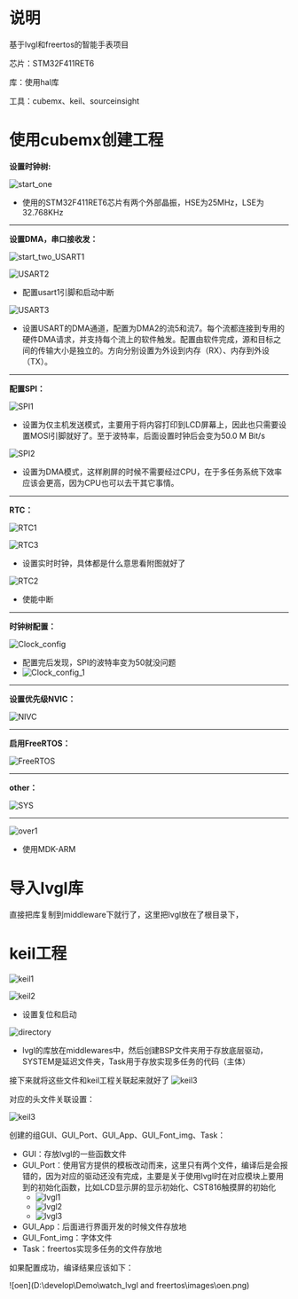 # 说明

基于lvgl和freertos的智能手表项目

芯片：STM32F411RET6

库：使用hal库

工具：cubemx、keil、sourceinsight





# 使用cubemx创建工程

**设置时钟树:** 

![start_one](.\images\config\RCC.png)

- 使用的STM32F411RET6芯片有两个外部晶振，HSE为25MHz，LSE为32.768KHz

-------

**设置DMA，串口接收发：**

![start_two_USART1](.\images\config\USART1.png)

![USART2](.\images\config\USART2.png)

- 配置usart1引脚和启动中断

![USART3](.\images\config\USART3.png)

- 设置USART的DMA通道，配置为DMA2的流5和流7。每个流都连接到专用的硬件DMA请求，并支持每个流上的软件触发。配置由软件完成，源和目标之间的传输大小是独立的。方向分别设置为外设到内存（RX）、内存到外设（TX）。

-----

**配置SPI：**

![SPI1](.\images\config\SPI1.png)

- 设置为仅主机发送模式，主要用于将内容打印到LCD屏幕上，因此也只需要设置MOSI引脚就好了。至于波特率，后面设置时钟后会变为50.0 M Bit/s

![SPI2](.\images\config\SPI2.png)

- 设置为DMA模式，这样刷屏的时候不需要经过CPU，在于多任务系统下效率应该会更高，因为CPU也可以去干其它事情。

----

**RTC：**

![RTC1](.\images\config\RTC1.png)

![RTC3](.\images\config\RTC3.png)

- 设置实时时钟，具体都是什么意思看附图就好了

![RTC2](.\images\config\RTC2.png)

- 使能中断

----

**时钟树配置：**

![Clock_config](.\images\config\Clock_config.png)

- 配置完后发现，SPI的波特率变为50就没问题
- ![Clock_config_1](.\images\config\Clock_config_1.png)

-----

**设置优先级NVIC：**

![NIVC](.\images\config\NIVC.png)

----

**启用FreeRTOS：**

![FreeRTOS](.\images\config\FreeRTOS.png)

----

**other：**

![SYS](.\images\config\SYS.png)

----

![over1](.\images\config\over1.png)

- 使用MDK-ARM



# 导入lvgl库

直接把库复制到middleware下就行了，这里把lvgl放在了根目录下，



# keil工程

![keil1](.\images\keil1.png)

![keil2](.\images\keil2.png)

- 设置复位和启动

![directory](.\images\directory.png)

- lvgl的库放在middlewares中，然后创建BSP文件夹用于存放底层驱动，SYSTEM是延迟文件夹，Task用于存放实现多任务的代码（主体）

接下来就将这些文件和keil工程关联起来就好了
![keil3](.\images\keil4.png)

对应的头文件关联设置：

![keil3](.\images\keil3.png)

创建的组GUI、GUI_Port、GUI_App、GUI_Font_img、Task：

- GUI：存放lvgl的一些函数文件
- GUI_Port：使用官方提供的模板改动而来，这里只有两个文件，编译后是会报错的，因为对应的驱动还没有完成，主要是关于使用lvgl时在对应模块上要用到的初始化函数，比如LCD显示屏的显示初始化、CST816触摸屏的初始化
  - ![lvgl1](.\images\lvgl1.png)
  - ![lvgl2](.\images\lvgl2.png)
  - ![lvgl3](.\images\lvgl3.png)
- GUI_App：后面进行界面开发的时候文件存放地
- GUI_Font_img：字体文件
- Task：freertos实现多任务的文件存放地

如果配置成功，编译结果应该如下：

![oen](D:\develop\Demo\watch_lvgl and freertos\images\oen.png)

